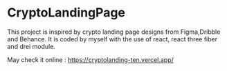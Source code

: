 
# CryptoLandingPage

This project is inspired by crypto landing page designs from Figma,Dribble and Behance. It is coded by myself with the use of react, react three fiber and drei module.

May check it online : https://cryptolanding-ten.vercel.app/



